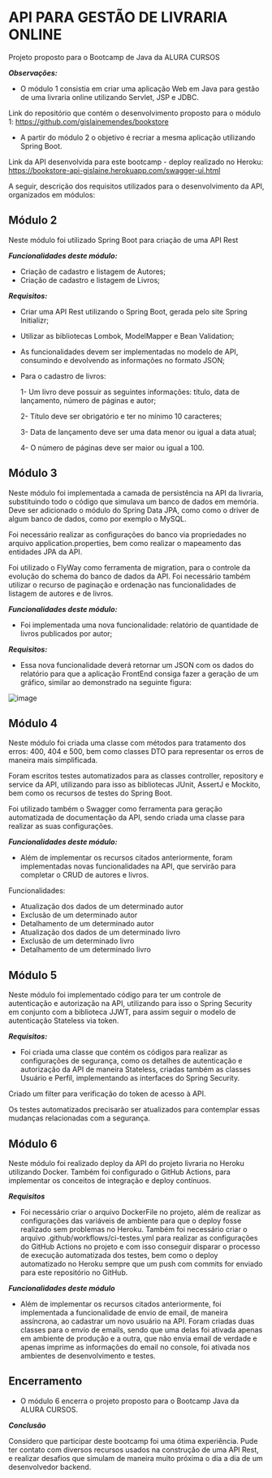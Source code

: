 # API PARA GESTÃO DE LIVRARIA ONLINE

Projeto proposto para o Bootcamp de Java da ALURA CURSOS

***Observações:***
* O módulo 1 consistia em criar uma aplicação Web em Java para gestão de uma livraria online utilizando Servlet, JSP e JDBC.

Link do repositório que contém o desenvolvimento proposto para o módulo 1: 
https://github.com/gislainemendes/bookstore

* A partir do módulo 2 o objetivo é recriar a mesma aplicação utilizando Spring Boot. 

Link da API desenvolvida para este bootcamp - deploy realizado no Heroku:
https://bookstore-api-gislaine.herokuapp.com/swagger-ui.html

A seguir, descrição dos requisitos utilizados para o desenvolvimento da API, organizados em módulos: 


## Módulo 2
Neste módulo foi utilizado Spring Boot para criação de uma API Rest


***Funcionalidades deste módulo:***
* Criação de cadastro e listagem de Autores;
* Criação de cadastro e listagem de Livros;


***Requisitos:***
* Criar uma API Rest utilizando o Spring Boot, gerada pelo site Spring Initializr;
* Utilizar as bibliotecas Lombok, ModelMapper e Bean Validation;
* As funcionalidades devem ser implementadas no modelo de API, consumindo e devolvendo as informações no formato JSON;
* Para o cadastro de livros:

    1- Um livro deve possuir as seguintes informações: título, data de lançamento, número de páginas e autor;

    2- Título deve ser obrigatório e ter no mínimo 10 caracteres;

    3- Data de lançamento deve ser uma data menor ou igual a data atual;

    4- O número de páginas deve ser maior ou igual a 100.
    
    
## Módulo 3 
Neste módulo foi implementada a camada de persistência na API da livraria, substituindo todo o código que simulava um banco de dados em memória.
Deve ser adicionado o módulo do Spring Data JPA, como como o driver de algum banco de dados, como por exemplo o MySQL.

Foi necessário realizar as configurações do banco via propriedades no arquivo application.properties, bem como realizar o mapeamento das entidades JPA da API.

Foi utilizado o FlyWay como ferramenta de migration, para o controle da evolução do schema do banco de dados da API. Foi necessário também utilizar o recurso de paginação e ordenação nas funcionalidades de listagem de autores e de livros.


***Funcionalidades deste módulo:***
* Foi implementada uma nova funcionalidade: relatório de quantidade de livros publicados por autor;


***Requisitos:***
* Essa nova funcionalidade deverá retornar um JSON com os dados do relatório para que a aplicação FrontEnd consiga fazer a geração de um gráfico, similar ao demonstrado na seguinte figura: 

![image](https://user-images.githubusercontent.com/63201229/136712891-bf45a9e6-84df-43a9-b836-260d1ffb64d8.png)


## Módulo 4 
Neste módulo foi criada uma classe com métodos para tratamento dos erros: 400, 404 e 500, bem como classes DTO para representar os erros de maneira mais simplificada.

Foram escritos testes automatizados para as classes controller, repository e service da API, utilizando para isso as bibliotecas JUnit, AssertJ e Mockito, bem como os recursos de testes do Spring Boot.

Foi utilizado também o Swagger como ferramenta para geração automatizada de documentação da API, sendo criada uma classe para realizar as suas configurações.


***Funcionalidades deste módulo:***
* Além de implementar os recursos citados anteriormente, foram implementadas novas funcionalidades na API, que servirão para completar o CRUD de autores e livros.

Funcionalidades:

* Atualização dos dados de um determinado autor
* Exclusão de um determinado autor
* Detalhamento de um determinado autor
* Atualização dos dados de um determinado livro
* Exclusão de um determinado livro
* Detalhamento de um determinado livro


## Módulo 5
Neste módulo foi implementado código para ter um controle de autenticação e autorização na API, utilizando para isso o Spring Security em conjunto com a biblioteca JJWT, para assim seguir o modelo de autenticação Stateless via token. 


***Requisitos:***
* Foi criada uma classe que contém os códigos para realizar as configurações de segurança, como os detalhes de autenticação e autorização da API de maneira Stateless, criadas também as classes Usuário e Perfil, implementando as interfaces do Spring Security.

Criado um filter para verificação do token de acesso à API. 

Os testes automatizados precisarão ser atualizados para contemplar essas mudanças relacionadas com a segurança.


## Módulo 6
Neste módulo foi realizado deploy da API do projeto livraria no Heroku utilizando Docker.
Também foi configurado o GitHub Actions, para implementar os conceitos de integração e deploy contínuos.


***Requisitos***
* Foi necessário criar o arquivo DockerFile no projeto, além de realizar as configurações das variáveis de ambiente para que o deploy fosse realizado sem problemas no Heroku.
Também foi necessário criar o arquivo .github/workflows/ci-testes.yml para realizar as configurações do GitHub Actions no projeto e com isso conseguir disparar o processo de execução automatizada dos testes, bem como o deploy automatizado no Heroku sempre que um push com commits for enviado para este repositório no GitHub.


***Funcionalidades deste módulo***
* Além de implementar os recursos citados anteriormente, foi implementada a funcionalidade de envio de email, de maneira assíncrona, ao cadastrar um novo usuário na API.
Foram criadas duas classes para o envio de emails, sendo que uma delas foi ativada apenas em ambiente de produção e a outra, que não envia email de verdade e apenas imprime as informações do email no console, foi ativada nos ambientes de desenvolvimento e testes. 



## Encerramento
* O módulo 6 encerra o projeto proposto para o Bootcamp Java da ALURA CURSOS.


***Conclusão***

Considero que participar deste bootcamp foi uma ótima experiência. Pude ter contato com diversos recursos usados na construção de uma API Rest, e realizar desafios que simulam de maneira muito próxima o dia a dia de um desenvolvedor backend. 
